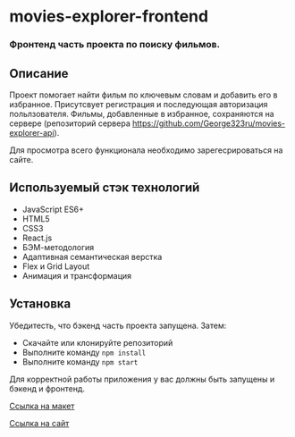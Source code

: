 # movies-explorer-frontend
### Фронтенд часть проекта по поиску фильмов.

## Описание
Проект помогает найти фильм по ключевым словам и добавить его в избранное. Присутсвует регистрация и последующая авторизация польлзователя. Фильмы, добавленные в избранное, сохраняются на сервере (репозиторий сервера https://github.com/George323ru/movies-explorer-api). 

Для просмотра всего функционала необходимо зарегесрироваться на сайте. 

## Используемый стэк технологий
* JavaScript ES6+
* HTML5
* CSS3
* React.js
* БЭМ-методология
* Адаптивная семантическая верстка
* Flex и Grid Layout
* Анимация и трансформация

## Установка  

Убедитесть, что бэкенд часть проекта запущена. Затем:

* Скачайте или клонируйте репозиторий  
* Выполните команду ```npm install```  
* Выполните команду ```npm start```  

Для корректной работы приложения у вас должны быть запущены и бэкенд и фронтенд.  

[Ссылка на макет](https://www.figma.com/file/GlI6B85sac3i5euRQP4DcL/Diploma-Copy?node-id=891%3A3857)
 
[Ссылка на сайт](https://gusevgeorgiy.me.nomoredomains.club)
